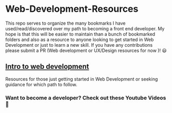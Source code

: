 # Web-Development-Resources

This repo serves to organize the many bookmarks I have used/read/discovered over my path to becoming a front end developer. My hope is that this will be easier to maintain than a bunch of bookmarked folders and also as a resource to anyone looking to get started in Web Development or just to learn a new skill. If you have any contributions please submit a PR (Web development or UX/Design resources for now )! :smiley: 

## [Intro to web development ](GettingStarted.md)
Resources for those just getting started in Web Development or seeking guidance for which path to follow. 

### Want to become a developer? Check out these Youtube Videos :movie_camera:
